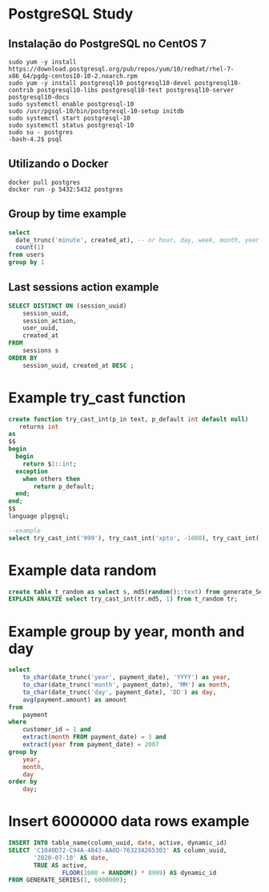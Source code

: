 # PostgreSQL Study
## Instalação do PostgreSQL no CentOS 7
```cli
sudo yum -y install https://download.postgresql.org/pub/repos/yum/10/redhat/rhel-7-x86_64/pgdg-centos10-10-2.noarch.rpm
sudo yum -y install postgresql10 postgresql10-devel postgresql10-contrib postgresql10-libs postgresql10-test postgresql10-server postgresql10-docs
sudo systemctl enable postgresql-10
sudo /usr/pgsql-10/bin/postgresql-10-setup initdb
sudo systemctl start postgresql-10
sudo systemctl status postgresql-10
sudo su - postgres
-bash-4.2$ psql
```
## Utilizando o Docker
```cli
docker pull postgres
docker run -p 5432:5432 postgres
```

## Group by time example

```sql
select
  date_trunc('minute', created_at), -- or hour, day, week, month, year
  count(1)
from users
group by 1
```

## Last sessions action example

```sql
SELECT DISTINCT ON (session_uuid) 
    session_uuid,
    session_action,
    user_uuid,
    created_at
FROM
    sessions s
ORDER BY 
    session_uuid, created_at DESC ;

```

# Example try_cast function
```sql
create function try_cast_int(p_in text, p_default int default null)
   returns int
as
$$
begin
  begin
    return $1::int;
  exception 
    when others then
       return p_default;
  end;
end;
$$
language plpgsql;

--example
select try_cast_int('999'), try_cast_int('xpto', -1000), try_cast_int('xxxx')
```

# Example data random
```sql
create table t_random as select s, md5(random()::text) from generate_Series(1,3000000) s;
EXPLAIN ANALYZE select try_cast_int(tr.md5, 1) from t_random tr;

```

# Example group by year, month and day

```sql
select
	to_char(date_trunc('year', payment_date), 'YYYY') as year,
	to_char(date_trunc('month', payment_date), 'MM') as month,
	to_char(date_trunc('day', payment_date), 'DD') as day,
	avg(payment.amount) as amount
from
	payment
where
	customer_id = 1 and
	extract(month FROM payment_date) = 3 and
	extract(year from payment_date) = 2007
group by
	year,
	month,
	day
order by
	day;
```

# Insert 6000000 data rows example

```sql
INSERT INTO table_name(column_uuid, date, active, dynamic_id)
SELECT 'C1040D72-C94A-4843-AA0D-76323A265303' AS column_uuid,
       '2020-07-10' AS date,
       TRUE AS active,
               FLOOR(1000 + RANDOM() * 8999) AS dynamic_id
FROM GENERATE_SERIES(1, 6000000);
```

